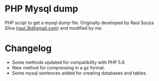# PHP Mysql dump

PHP script to get a mysql dump file. Originally developed by Raul Souza Silva (raul.3k@gmail.com) and modified by me.

Changelog
===
  * Some methods updated for compatibility with PHP 5.6.
  * New method for compressing in a gz format.
  * Some mysql sentences added for creating databases and tables. 